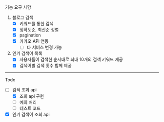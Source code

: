 
기능 요구 사항

1. 블로그 검색
   - [x] 키워드를 통한 검색
   - [x] 정확도순, 최신순 정렬
   - [x] pagination
   - [x] 카카오 API 연동
     - [ ] 타 서비스 변경 가능
2. 인기 검색어 목록
   - [x] 사용자들이 검색한 순서대로 최대 10개의 검색 키워드 제공
   - [x] 검색어별 검색 횟수 함께 제공

---
Todo

- [ ] 검색 조회 api
  - [x] 조회 api 구현 
  - [ ] 예외 처리
  - [ ] 테스트 코드

- [x] 인기 검색어 조회 api
